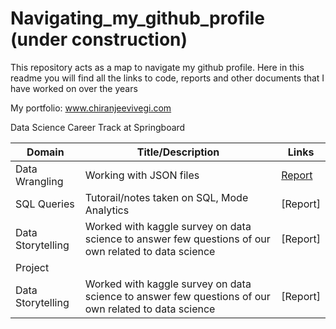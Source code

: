 # Navigating_my_github_profile (under construction)

This repository acts as a map to navigate my github profile. Here in this readme you will find all the links to code, reports and other documents that I have worked on over the years

My portfolio: www.chiranjeevivegi.com

Data Science Career Track at Springboard

| Domain | Title/Description | Links |
| --- | --- | --- |
| Data Wrangling | Working with JSON files | [Report]() |
| SQL Queries  | Tutorail/notes taken on SQL, Mode Analytics | [Report] |
| Data Storytelling  | Worked with kaggle survey on data science to answer few questions of our own related to data science | [Report] |
| Project |
| Data Storytelling  | Worked with kaggle survey on data science to answer few questions of our own related to data science | [Report] |
